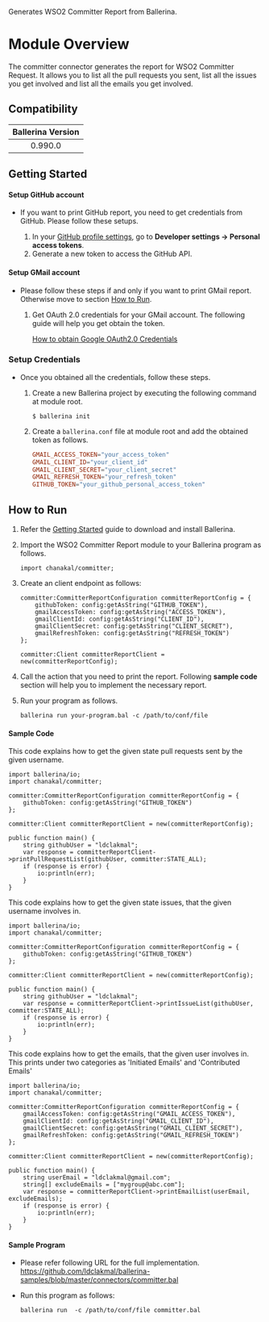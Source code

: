 Generates WSO2 Committer Report from Ballerina.

# Module Overview

The committer connector generates the report for WSO2 Committer Request. It allows you to list all the pull requests you sent, list all the issues you get involved and list all the emails you get involved.

## Compatibility

| Ballerina Version  |
|:------------------:|
| 0.990.0            |

## Getting Started

#### Setup GitHub account

- If you want to print GitHub report, you need to get credentials from GitHub. Please follow these setups.

    1. In your [GitHub profile settings](https://github.com/settings/profile), go to **Developer settings -> Personal access tokens**.
    2. Generate a new token to access the GitHub API.

#### Setup GMail account

- Please follow these steps if and only if you want to print GMail report. Otherwise move to section [How to Run](##how-to-run).

    1. Get OAuth 2.0 credentials for your GMail account. The following guide will help you get obtain the token.

        [How to obtain Google OAuth2.0 Credentials](https://gist.github.com/ldclakmal/6c43ed7dfaa19d7eb0db324402d14102)

### Setup Credentials

- Once you obtained all the credentials, follow these steps.

    1. Create a new Ballerina project by executing the following command at module root.

        ```shell
        $ ballerina init
        ```

    2. Create a `ballerina.conf` file at module root and add the obtained token as follows.

       ```ballerina.conf
       GMAIL_ACCESS_TOKEN="your_access_token"
       GMAIL_CLIENT_ID="your_client_id"
       GMAIL_CLIENT_SECRET="your_client_secret"
       GMAIL_REFRESH_TOKEN="your_refresh_token"
       GITHUB_TOKEN="your_github_personal_access_token"
       ```

## How to Run

1. Refer the [Getting Started](https://ballerina.io/learn/getting-started/) guide to download and install Ballerina.

2. Import the WSO2 Committer Report module to your Ballerina program as follows.

    ```ballerina
    import chanakal/committer;
    ```

3. Create an client endpoint as follows:

    ```ballerina
    committer:CommitterReportConfiguration committerReportConfig = {
        githubToken: config:getAsString("GITHUB_TOKEN"),
        gmailAccessToken: config:getAsString("ACCESS_TOKEN"),
        gmailClientId: config:getAsString("CLIENT_ID"),
        gmailClientSecret: config:getAsString("CLIENT_SECRET"),
        gmailRefreshToken: config:getAsString("REFRESH_TOKEN")
    };

    committer:Client committerReportClient = new(committerReportConfig);
    ```

4. Call the action that you need to print the report. Following **sample code** section will help you to implement the necessary report.

5. Run your program as follows.

    ```ballerina
    ballerina run your-program.bal -c /path/to/conf/file
    ```

#### Sample Code

This code explains how to get the given state pull requests sent by the given username.

```ballerina
import ballerina/io;
import chanakal/committer;

committer:CommitterReportConfiguration committerReportConfig = {
    githubToken: config:getAsString("GITHUB_TOKEN")
};

committer:Client committerReportClient = new(committerReportConfig);

public function main() {
    string githubUser = "ldclakmal";
    var response = committerReportClient->printPullRequestList(githubUser, committer:STATE_ALL);
    if (response is error) {
        io:println(err);
    }
}
```

This code explains how to get the given state issues, that the given username involves in.

```ballerina
import ballerina/io;
import chanakal/committer;

committer:CommitterReportConfiguration committerReportConfig = {
    githubToken: config:getAsString("GITHUB_TOKEN")
};

committer:Client committerReportClient = new(committerReportConfig);

public function main() {
    string githubUser = "ldclakmal";
    var response = committerReportClient->printIssueList(githubUser, committer:STATE_ALL);
    if (response is error) {
        io:println(err);
    }
}
```

This code explains how to get the emails, that the given user involves in. This prints under two categories as 'Initiated Emails' and 'Contributed Emails'

```ballerina
import ballerina/io;
import chanakal/committer;

committer:CommitterReportConfiguration committerReportConfig = {
    gmailAccessToken: config:getAsString("GMAIL_ACCESS_TOKEN"),
    gmailClientId: config:getAsString("GMAIL_CLIENT_ID"),
    gmailClientSecret: config:getAsString("GMAIL_CLIENT_SECRET"),
    gmailRefreshToken: config:getAsString("GMAIL_REFRESH_TOKEN")
};

committer:Client committerReportClient = new(committerReportConfig);

public function main() {
    string userEmail = "ldclakmal@gmail.com";
    string[] excludeEmails = ["mygroup@abc.com"];
    var response = committerReportClient->printEmailList(userEmail, excludeEmails);
    if (response is error) {
        io:println(err);
    }
}
```

#### Sample Program

- Please refer following URL for the full implementation.
https://github.com/ldclakmal/ballerina-samples/blob/master/connectors/committer.bal

- Run this program as follows:

    ```ballerina
    ballerina run  -c /path/to/conf/file committer.bal
    ```
